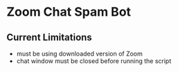 # Zoom Chat Spam Bot

## Current Limitations
* must be using downloaded version of Zoom
* chat window must be closed before running the script